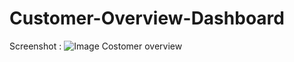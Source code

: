 # Customer-Overview-Dashboard


Screenshot : ![Image Costomer overview](https://github.com/user-attachments/assets/05096747-d073-414b-9b47-01609e09706b)
